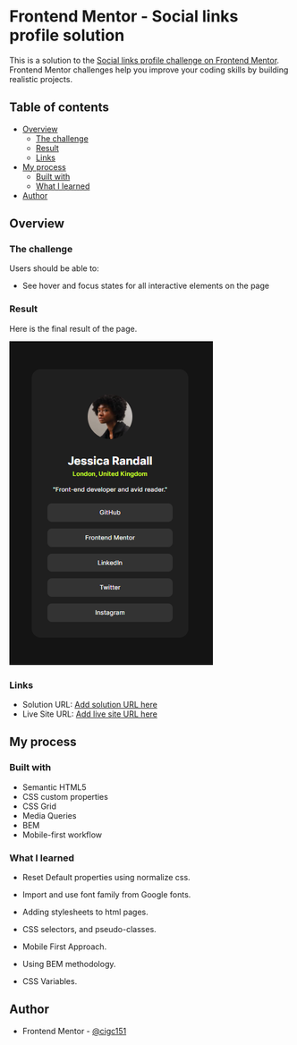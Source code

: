 # Frontend Mentor - Social links profile solution

This is a solution to the [Social links profile challenge on Frontend Mentor](https://www.frontendmentor.io/challenges/social-links-profile-UG32l9m6dQ). Frontend Mentor challenges help you improve your coding skills by building realistic projects.

## Table of contents

-   [Overview](#overview)
    -   [The challenge](#the-challenge)
    -   [Result](#result)
    -   [Links](#links)
-   [My process](#my-process)
    -   [Built with](#built-with)
    -   [What I learned](#what-i-learned)
-   [Author](#author)

## Overview

### The challenge

Users should be able to:

-   See hover and focus states for all interactive elements on the page

### Result

Here is the final result of the page.

![](result/result.png)

### Links

-   Solution URL: [Add solution URL here](https://your-solution-url.com)
-   Live Site URL: [Add live site URL here](https://your-live-site-url.com)

## My process

### Built with

-   Semantic HTML5
-   CSS custom properties
-   CSS Grid
-   Media Queries
-   BEM
-   Mobile-first workflow

### What I learned

-   Reset Default properties using normalize css.

-   Import and use font family from Google fonts.

-   Adding stylesheets to html pages.

-   CSS selectors, and pseudo-classes.

-   Mobile First Approach.

-   Using BEM methodology.

-   CSS Variables.

## Author

-   Frontend Mentor - [@cigc151](https://www.frontendmentor.io/profile/cigc151)
